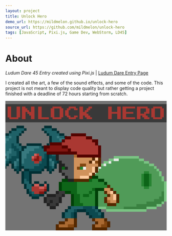 ```yaml
---
layout: project
title: Unlock Hero
demo_url: https://mildmelon.github.io/unlock-hero
source_url: https://github.com/mildmelon/unlock-hero
tags: [JavaScript, Pixi.js, Game Dev, WebStorm, LD45]
---
```


# About

_Ludum Dare 45 Entry created using Pixi.js_ \| [Ludum Dare Entry Page](https://ldjam.com/events/ludum-dare/45/unlock-hero)

I created all the art, a few of the sound effects, and some of the code. This project is not meant to display code quality but rather getting a project finished with a deadline of 72 hours starting from scratch.

<img class="project-cover" src="/assets/images/unlock_hero.png">